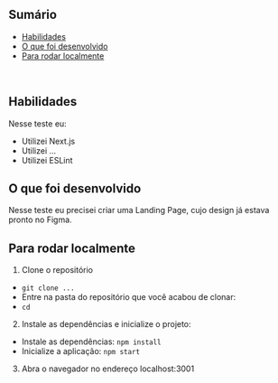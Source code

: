 ## Sumário

- [Habilidades](#habilidades)
- [O que foi desenvolvido](#o-que-foi-desenvolvido)
- [Para rodar localmente](#para-rodar-localmente)

<br>

## Habilidades

Nesse teste eu:
* Utilizei Next.js
* Utilizei ...
* Utilizei ESLint

## O que foi desenvolvido

Nesse teste eu precisei criar uma Landing Page, cujo design já estava pronto no Figma.

## Para rodar localmente

1. Clone o repositório 
* `git clone ...`
* Entre na pasta do repositório que você acabou de clonar: 
* `cd `

2. Instale as dependências e inicialize o projeto: 
* Instale as dependências: `npm install`
* Inicialize a aplicação: `npm start`

3. Abra o navegador no endereço localhost:3001




